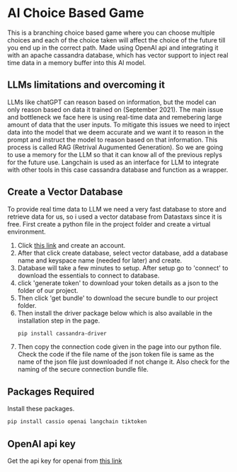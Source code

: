 
# AI Choice Based Game

This is a branching choice based game where you can choose multiple choices and each of the choice taken will affect the choice of the future till you end up in the correct path. Made using OpenAI api and integrating it with an apache cassandra database, which has vector support to inject real time data in a memory buffer into this AI model. 

## LLMs limitations and overcoming it
LLMs like chatGPT can reason based on information, but the model can only reason based on data it trained on (September 2021). The main issue and bottleneck we face here is using real-time data and remebering large amount of data that the user inputs. To mitigate this issues we need to inject data into the model that we deem accurate and we want it to reason in the prompt and instruct the model to reason based on that information. This process is called RAG (Retrival Augumented Generation). So we are going to use a memory for the LLM so that it can know all of the previous replys for the future use. Langchain is used as an interface for LLM to integrate with other tools in this case cassandra database and function as a wrapper.

## Create a Vector Database
To provide real time data to LLM we need a very fast database to store and retrieve data for us, so i used a vector database from Datastaxs since it is free. First create a python file in the project folder and create a virtual environment.

1. Click [this link](https://www.datastax.com/lp/astra-registration?utm_medium=youtube_video&utm_source=datastax&utm_campaign=yt_influencers&utm_content=vector_search_tim_ruscica) and create an account.
2. After that click create database, select vector database, add a database name and keyspace name (needed for later) and create.
3. Database will take a few minutes to setup. After setup go to 'connect' to download the essentials to connect to database.
4. click 'generate token' to download your token details as a json to the folder of our project.
5. Then click 'get bundle' to download the secure bundle to our project folder.
6. Then install the driver package below which is also available in the installation step in the page.
    ```bash
    pip install cassandra-driver
    ```
7. Then copy the connection code given in the page into our python file. Check the code if the file name of the json token file is same as the name of the json file just downloaded if not change it. Also check for the naming of the secure connection bundle file.

## Packages Required
Install these packages.
```bash
pip install cassio openai langchain tiktoken
```
## OpenAI api key
Get the api key for openai from [this link](https://platform.openai.com/api-keys)  
